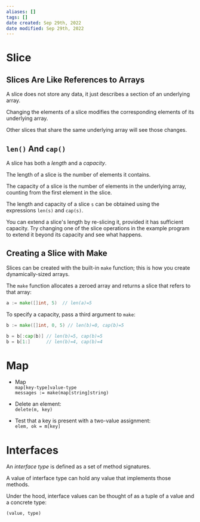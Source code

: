 ```yaml
---
aliases: []
tags: []
date created: Sep 29th, 2022
date modified: Sep 29th, 2022
---
```

# Slice
## Slices Are Like References to Arrays
A slice does not store any data, it just describes a section of an underlying array.

Changing the elements of a slice modifies the corresponding elements of its underlying array.

Other slices that share the same underlying array will see those changes.

## `len()` And `cap()`
A slice has both a _length_ and a _capacity_.

The length of a slice is the number of elements it contains.

The capacity of a slice is the number of elements in the underlying array, counting from the first element in the slice.

The length and capacity of a slice `s` can be obtained using the expressions `len(s)` and `cap(s)`.

You can extend a slice's length by re-slicing it, provided it has sufficient capacity. Try changing one of the slice operations in the example program to extend it beyond its capacity and see what happens.

## Creating a Slice with Make
Slices can be created with the built-in `make` function; this is how you create dynamically-sized arrays.

The `make` function allocates a zeroed array and returns a slice that refers to that array:

```go
a := make([]int, 5)  // len(a)=5
```

To specify a capacity, pass a third argument to `make`:

```go
b := make([]int, 0, 5) // len(b)=0, cap(b)=5

b = b[:cap(b)] // len(b)=5, cap(b)=5
b = b[1:]      // len(b)=4, cap(b)=4
```

# Map
- Map  
`map[key-type]value-type`  
`messages := make(map[string]string)`

- Delete an element:  
`delete(m, key)`

- Test that a key is present with a two-value assignment:  
`elem, ok = m[key]`

# Interfaces
An _interface type_ is defined as a set of method signatures.

A value of interface type can hold any value that implements those methods.

Under the hood, interface values can be thought of as a tuple of a value and a concrete type:

```
(value, type)
```
